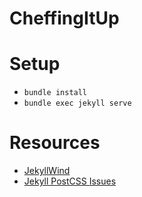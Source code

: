 # CheffingItUp

# Setup
- `bundle install`
- `bundle exec jekyll serve`

# Resources
- [JekyllWind](https://github.com/mzrnsh/jekyllwind)
- [Jekyll PostCSS Issues](https://github.com/mhanberg/jekyll-postcss/issues/37)